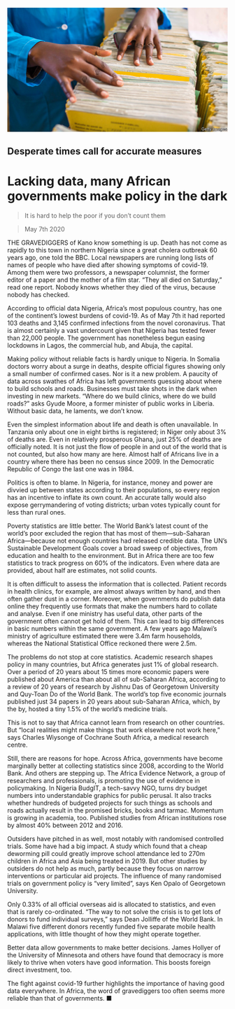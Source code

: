 ![](./images/20200509_MAP006_0.jpg)

## Desperate times call for accurate measures

# Lacking data, many African governments make policy in the dark

> It is hard to help the poor if you don’t count them

> May 7th 2020

THE GRAVEDIGGERS of Kano know something is up. Death has not come as rapidly to this town in northern Nigeria since a great cholera outbreak 60 years ago, one told the BBC. Local newspapers are running long lists of names of people who have died after showing symptoms of covid-19. Among them were two professors, a newspaper columnist, the former editor of a paper and the mother of a film star. “They all died on Saturday,” read one report. Nobody knows whether they died of the virus, because nobody has checked.

According to official data Nigeria, Africa’s most populous country, has one of the continent’s lowest burdens of covid-19. As of May 7th it had reported 103 deaths and 3,145 confirmed infections from the novel coronavirus. That is almost certainly a vast undercount given that Nigeria has tested fewer than 22,000 people. The government has nonetheless begun easing lockdowns in Lagos, the commercial hub, and Abuja, the capital.

Making policy without reliable facts is hardly unique to Nigeria. In Somalia doctors worry about a surge in deaths, despite official figures showing only a small number of confirmed cases. Nor is it a new problem. A paucity of data across swathes of Africa has left governments guessing about where to build schools and roads. Businesses must take shots in the dark when investing in new markets. “Where do we build clinics, where do we build roads?” asks Gyude Moore, a former minister of public works in Liberia. Without basic data, he laments, we don’t know.

Even the simplest information about life and death is often unavailable. In Tanzania only about one in eight births is registered; in Niger only about 3% of deaths are. Even in relatively prosperous Ghana, just 25% of deaths are officially noted. It is not just the flow of people in and out of the world that is not counted, but also how many are here. Almost half of Africans live in a country where there has been no census since 2009. In the Democratic Republic of Congo the last one was in 1984.

Politics is often to blame. In Nigeria, for instance, money and power are divvied up between states according to their populations, so every region has an incentive to inflate its own count. An accurate tally would also expose gerrymandering of voting districts; urban votes typically count for less than rural ones.

Poverty statistics are little better. The World Bank’s latest count of the world’s poor excluded the region that has most of them—sub-Saharan Africa—because not enough countries had released credible data. The UN’s Sustainable Development Goals cover a broad sweep of objectives, from education and health to the environment. But in Africa there are too few statistics to track progress on 60% of the indicators. Even where data are provided, about half are estimates, not solid counts.

It is often difficult to assess the information that is collected. Patient records in health clinics, for example, are almost always written by hand, and then often gather dust in a corner. Moreover, when governments do publish data online they frequently use formats that make the numbers hard to collate and analyse. Even if one ministry has useful data, other parts of the government often cannot get hold of them. This can lead to big differences in basic numbers within the same government. A few years ago Malawi’s ministry of agriculture estimated there were 3.4m farm households, whereas the National Statistical Office reckoned there were 2.5m.

The problems do not stop at core statistics. Academic research shapes policy in many countries, but Africa generates just 1% of global research. Over a period of 20 years about 15 times more economic papers were published about America than about all of sub-Saharan Africa, according to a review of 20 years of research by Jishnu Das of Georgetown University and Quy-Toan Do of the World Bank. The world’s top five economic journals published just 34 papers in 20 years about sub-Saharan Africa, which, by the by, hosted a tiny 1.5% of the world’s medicine trials.

This is not to say that Africa cannot learn from research on other countries. But “local realities might make things that work elsewhere not work here,” says Charles Wiysonge of Cochrane South Africa, a medical research centre.

Still, there are reasons for hope. Across Africa, governments have become marginally better at collecting statistics since 2008, according to the World Bank. And others are stepping up. The Africa Evidence Network, a group of researchers and professionals, is promoting the use of evidence in policymaking. In Nigeria BudgIT, a tech-savvy NGO, turns dry budget numbers into understandable graphics for public perusal. It also tracks whether hundreds of budgeted projects for such things as schools and roads actually result in the promised bricks, books and tarmac. Momentum is growing in academia, too. Published studies from African institutions rose by almost 40% between 2012 and 2016.

Outsiders have pitched in as well, most notably with randomised controlled trials. Some have had a big impact. A study which found that a cheap deworming pill could greatly improve school attendance led to 270m children in Africa and Asia being treated in 2019. But other studies by outsiders do not help as much, partly because they focus on narrow interventions or particular aid projects. The influence of many randomised trials on government policy is “very limited”, says Ken Opalo of Georgetown University.

Only 0.33% of all official overseas aid is allocated to statistics, and even that is rarely co-ordinated. “The way to not solve the crisis is to get lots of donors to fund individual surveys,” says Dean Jolliffe of the World Bank. In Malawi five different donors recently funded five separate mobile health applications, with little thought of how they might operate together.

Better data allow governments to make better decisions. James Hollyer of the University of Minnesota and others have found that democracy is more likely to thrive when voters have good information. This boosts foreign direct investment, too.

The fight against covid-19 further highlights the importance of having good data everywhere. In Africa, the word of gravediggers too often seems more reliable than that of governments. ■